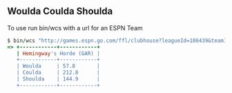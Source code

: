 ## Woulda Coulda Shoulda

To use run bin/wcs with a url for an ESPN Team

```ruby
$ bin/wcs "http://games.espn.go.com/ffl/clubhouse?leagueId=186439&teamId=2&seasonId=2014"
=> +------------+------------+
   | Hemingway's Horde (GAR) |
   +------------+------------+
   | Woulda     | 57.8       |
   | Coulda     | 212.8      |
   | Shoulda    | 144.9      |
   +------------+------------+
```
